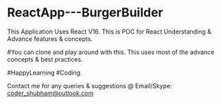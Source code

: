 # ReactApp---BurgerBuilder
This Application Uses React V16. This is POC for React Understanding & Advance features & concepts.

#You can clone and play around with this. This uses most of the advance concepts & best practices.

#HappyLearning #Coding

Contact me for any queries & suggestions @
Email/Skype: coder_shubham@outlook.com


